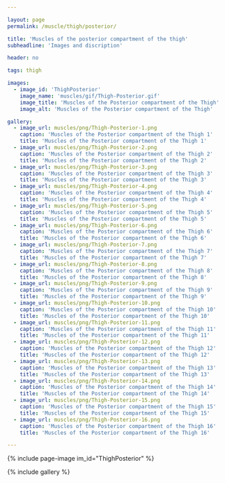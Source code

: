 ```yaml
---

layout: page
permalink: /muscle/thigh/posterior/

title: 'Muscles of the posterior compartment of the thigh'
subheadline: 'Images and discription'

header: no

tags: thigh

images:
  - image_id: 'ThighPosterior'
    image_name: 'muscles/gif/Thigh-Posterior.gif'
    image_title: 'Muscles of the Posterior compartment of the Thigh'
    image_alt: 'Muscles of the Posterior compartment of the Thigh' 

gallery:
  - image_url: muscles/png/Thigh-Posterior-1.png
    caption: 'Muscles of the Posterior compartment of the Thigh 1'
    title: 'Muscles of the Posterior compartment of the Thigh 1'
  - image_url: muscles/png/Thigh-Posterior-2.png
    caption: 'Muscles of the Posterior compartment of the Thigh 2'
    title: 'Muscles of the Posterior compartment of the Thigh 2'
  - image_url: muscles/png/Thigh-Posterior-3.png
    caption: 'Muscles of the Posterior compartment of the Thigh 3'
    title: 'Muscles of the Posterior compartment of the Thigh 3'
  - image_url: muscles/png/Thigh-Posterior-4.png
    caption: 'Muscles of the Posterior compartment of the Thigh 4'
    title: 'Muscles of the Posterior compartment of the Thigh 4'
  - image_url: muscles/png/Thigh-Posterior-5.png
    caption: 'Muscles of the Posterior compartment of the Thigh 5'
    title: 'Muscles of the Posterior compartment of the Thigh 5'
  - image_url: muscles/png/Thigh-Posterior-6.png
    caption: 'Muscles of the Posterior compartment of the Thigh 6'
    title: 'Muscles of the Posterior compartment of the Thigh 6'
  - image_url: muscles/png/Thigh-Posterior-7.png
    caption: 'Muscles of the Posterior compartment of the Thigh 7'
    title: 'Muscles of the Posterior compartment of the Thigh 7'
  - image_url: muscles/png/Thigh-Posterior-8.png
    caption: 'Muscles of the Posterior compartment of the Thigh 8'
    title: 'Muscles of the Posterior compartment of the Thigh 8'
  - image_url: muscles/png/Thigh-Posterior-9.png
    caption: 'Muscles of the Posterior compartment of the Thigh 9'
    title: 'Muscles of the Posterior compartment of the Thigh 9'
  - image_url: muscles/png/Thigh-Posterior-10.png
    caption: 'Muscles of the Posterior compartment of the Thigh 10'
    title: 'Muscles of the Posterior compartment of the Thigh 10'
  - image_url: muscles/png/Thigh-Posterior-11.png
    caption: 'Muscles of the Posterior compartment of the Thigh 11'
    title: 'Muscles of the Posterior compartment of the Thigh 11'
  - image_url: muscles/png/Thigh-Posterior-12.png
    caption: 'Muscles of the Posterior compartment of the Thigh 12'
    title: 'Muscles of the Posterior compartment of the Thigh 12'
  - image_url: muscles/png/Thigh-Posterior-13.png
    caption: 'Muscles of the Posterior compartment of the Thigh 13'
    title: 'Muscles of the Posterior compartment of the Thigh 13'
  - image_url: muscles/png/Thigh-Posterior-14.png
    caption: 'Muscles of the Posterior compartment of the Thigh 14'
    title: 'Muscles of the Posterior compartment of the Thigh 14'
  - image_url: muscles/png/Thigh-Posterior-15.png
    caption: 'Muscles of the Posterior compartment of the Thigh 15'
    title: 'Muscles of the Posterior compartment of the Thigh 15'
  - image_url: muscles/png/Thigh-Posterior-16.png
    caption: 'Muscles of the Posterior compartment of the Thigh 16'
    title: 'Muscles of the Posterior compartment of the Thigh 16'

---
```


{% include page-image im_id="ThighPosterior" %}

{% include gallery %}